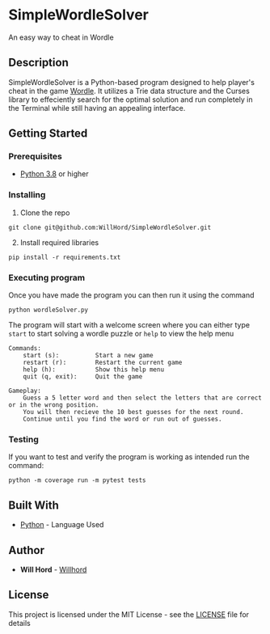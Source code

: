 # SimpleWordleSolver

An easy way to cheat in Wordle

## Description
SimpleWordleSolver is a Python-based program designed to help player's cheat in the game [Wordle](https://www.nytimes.com/games/wordle/index.html). It utilizes a Trie data structure and the Curses library to effeciently search for the optimal solution and run completely in the Terminal while still having an appealing interface.

## Getting Started

### Prerequisites

- [Python 3.8](https://www.python.org/) or higher

### Installing

1. Clone the repo
```
git clone git@github.com:WillHord/SimpleWordleSolver.git
```
2. Install required libraries
```
pip install -r requirements.txt
```

### Executing program
Once you have made the program you can then run it using the command

```
python wordleSolver.py
```
The program will start with a welcome screen where you can either type `start` to start solving a wordle puzzle or `help` to view the help menu

```
Commands:
    start (s):          Start a new game
    restart (r):        Restart the current game
    help (h):           Show this help menu
    quit (q, exit):     Quit the game

Gameplay:
    Guess a 5 letter word and then select the letters that are correct or in the wrong position.
    You will then recieve the 10 best guesses for the next round.
    Continue until you find the word or run out of guesses.
```

### Testing
If you want to test and verify the program is working as intended run the command:
```
python -m coverage run -m pytest tests
```

## Built With

* [Python](https://www.python.org/) - Language Used

## Author

* **Will Hord** - [Willhord](https://github.com/WillHord)

## License

This project is licensed under the MIT License - see the [LICENSE](LICENSE) file for details
